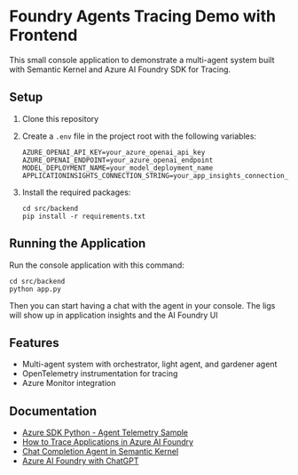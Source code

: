 # Foundry Agents Tracing Demo with Frontend

This small console application to demonstrate a multi-agent system built with Semantic Kernel and Azure AI Foundry SDK for Tracing.

## Setup

1. Clone this repository
2. Create a `.env` file in the project root with the following variables:
   ```
   AZURE_OPENAI_API_KEY=your_azure_openai_api_key
   AZURE_OPENAI_ENDPOINT=your_azure_openai_endpoint
   MODEL_DEPLOYMENT_NAME=your_model_deployment_name
   APPLICATIONINSIGHTS_CONNECTION_STRING=your_app_insights_connection_string
   ```

3. Install the required packages:
   ```
   cd src/backend
   pip install -r requirements.txt
   ```

## Running the Application

Run the console application with this command:
```
cd src/backend
python app.py
```

Then you can start having a chat with the agent in your console. The ligs will show up in application insights and the AI Foundry UI

## Features

- Multi-agent system with orchestrator, light agent, and gardener agent
- OpenTelemetry instrumentation for tracing
- Azure Monitor integration

## Documentation
- [Azure SDK Python - Agent Telemetry Sample](https://github.com/Azure/azure-sdk-for-python/blob/main/sdk/ai/azure-ai-agents/samples/agents_telemetry/sample_agents_toolset_with_azure_monitor_tracing.py)
- [How to Trace Applications in Azure AI Foundry](https://learn.microsoft.com/en-us/azure/ai-foundry/how-to/develop/trace-application)
- [Chat Completion Agent in Semantic Kernel](https://learn.microsoft.com/en-us/semantic-kernel/frameworks/agent/agent-types/chat-completion-agent?pivots=programming-language-python)
- [Azure AI Foundry with ChatGPT](https://learn.microsoft.com/en-us/azure/ai-foundry/openai/how-to/chatgpt)